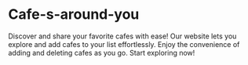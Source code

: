 # Cafe-s-around-you
Discover and share your favorite cafes with ease! Our website lets you explore and add cafes to your list effortlessly. Enjoy the convenience of adding and deleting cafes as you go. Start exploring now!
